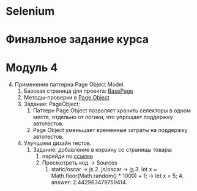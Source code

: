# Selenium

# Финальное задание курса

# Модуль 4
4. Применение паттерна Page Object Model.
    1. Базовая страница для проекта: [BasePage](https://github.com/skillfi/Selenium/blob/main/pages/base_page.py#L16)
    2. Методы-проверки в [Page Object](https://github.com/skillfi/Selenium/blob/main/pages/base_page.py#L5#2)
    3. Задание: PageObject:
        1. Паттерн Page Object позволяет хранить селекторы в одном месте, отдельно от логики, что упрощает поддержку автотестов.
        2. Page Object уменьшает временные затраты на поддержку автотестов.
    4. Улучшаем дизайн тестов.
        1. Задание: добавление в корзину со страницы товара:
            1. перейди по [ссылке](http://selenium1py.pythonanywhere.com/ru/catalogue/the-shellcoders-handbook_209/?promo=newYear)
            2. Просмотреть код -> Sources
                1. static/oscar -> js
                    2. js/oscar -> [js](http://selenium1py.pythonanywhere.com/static/oscar/js/oscar/hack.358de0d3d185.js)
                    3. let x = Math.floor(Math.random() * 1000) + 1; -> let x = 5;
                    4. answer: 2.442963479759414.